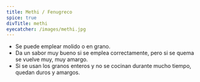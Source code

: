 ```yaml
---
title: Methi / Fenugreco
spice: true
divTitle: methi
eyecatcher: /images/methi.jpg
---
```


* Se puede emplear molido o en grano. 
* Da un sabor muy bueno si se emplea correctamente, pero si se quema se vuelve muy, muy amargo.
* Si se usan los granos enteros y no se cocinan durante mucho tiempo, quedan duros y amargos.

